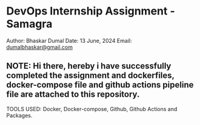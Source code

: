 # DevOps Internship Assignment - Samagra

Author: Bhaskar Dumal
Date: 13 June, 2024
Email: dumalbhaskar@gmail.com

## NOTE: Hi there, hereby i have successfully completed the assignment and dockerfiles, docker-compose file and github actions pipeline file are attached to this repository.

TOOLS USED: Docker, Docker-compose, Github, Github Actions and Packages.



